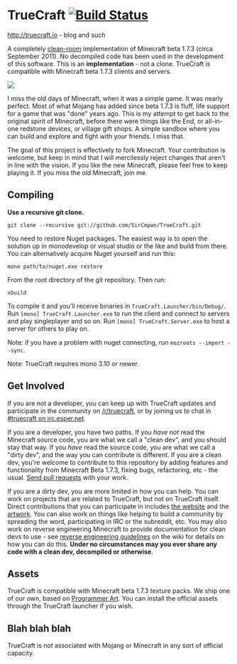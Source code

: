# TrueCraft [![Build Status](https://travis-ci.org/SirCmpwn/TrueCraft.svg?branch=master)](https://travis-ci.org/SirCmpwn/TrueCraft)

http://truecraft.io - blog and such

A completely [clean-room](https://en.wikipedia.org/wiki/Clean_room_design) implementation of Minecraft beta 1.7.3 (circa September 2011). No decompiled code has been used in the development of this software. This is an **implementation** - not a clone. TrueCraft is compatible with Minecraft beta 1.7.3 clients and servers.

![](https://sr.ht/0657.png)

I miss the old days of Minecraft, when it was a simple game. It was nearly perfect. Most of what Mojang has added since beta 1.7.3 is fluff, life support for a game that was "done" years ago. This is my attempt to get back to the original spirit of Minecraft, before there were things like the End, or all-in-one redstone devices, or village gift shops. A simple sandbox where you can build and explore and fight with your friends. I miss that.

The goal of this project is effectively to fork Minecraft. Your contribution is welcome, but keep in mind that I will mercilessly reject changes that aren't in line with the vision. If you like the new Minecraft, please feel free to keep playing it. If you miss the old Minecraft, join me.

## Compiling

**Use a recursive git clone.**

    git clone --recursive git://github.com/SirCmpwn/TrueCraft.git

You need to restore Nuget packages. The easiest way is to open the solution up in monodevelop or visual studio or the like and build from there. You can alternatively acquire Nuget yourself and run this:

    mono path/to/nuget.exe restore

From the root directory of the git repository. Then run:

    xbuild

To compile it and you'll receive binaries in `TrueCraft.Launcher/bin/Debug/`. Run `[mono] TrueCraft.Launcher.exe` to run the client and connect to servers and play singleplayer and so on. Run `[mono] TrueCraft.Server.exe` to host a server for others to play on.

Note: if you have a problem with nuget connecting, run `mozroots --import --sync`.

Note: TrueCraft requires mono 3.10 or newer.

## Get Involved

If you are not a developer, you can keep up with TrueCraft updates and participate in the community on [/r/truecraft](https://reddit.com/r/truecraft), or by joining us to chat in [#truecraft on irc.esper.net](http://webchat.esper.net/?nick=&channels=truecraft).

If you are a developer, you have two paths. If you *have not* read the Minecraft source code, you are what we call a "clean dev", and you should stay that way. If you *have* read the source code, you are what we call a "dirty dev", and the way you can contribute is different. If you are a clean dev, you're welcome to contribute to this repository by adding features and functionality from Minecraft Beta 1.7.3, fixing bugs, refactoring, etc - the usual. [Send pull requests](https://help.github.com/articles/using-pull-requests/) with your work.

If you are a dirty dev, you are more limited in how you can help. You can work on projects that are related to TrueCraft, but not on TrueCraft itself. Direct contributions that you can participate in includes [the website](https://github.com/SirCmpwn/truecraft.io) and the [artwork](https://github.com/SirCmpwn/TrueCraft/tree/master/TrueCraft.Client/Content). You can also work on things like helping to build a community by spreading the word, participating in IRC or the subreddit, etc. You may also work on reverse engineering Minecraft to provide documentation for clean devs to use - see [reverse engineering guidelines](https://github.com/SirCmpwn/TrueCraft/wiki/Reverse-engineering-guidelines) on the wiki for details on how you can do this. **Under no circumstances may you ever share any code with a clean dev, decompiled or otherwise**.

## Assets

TrueCraft is compatible with Minecraft beta 1.7.3 texture packs. We ship one of our own, based on [Programmer Art](https://github.com/deathcap/ProgrammerArt). You can install the official assets through the TrueCraft launcher if you wish.

## Blah blah blah

TrueCraft is not associated with Mojang or Minecraft in any sort of official capacity.

